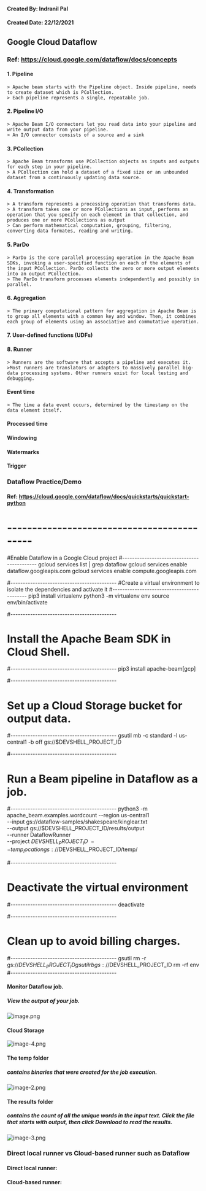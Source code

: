 #### Created By: Indranil Pal
#### Created Date: 22/12/2021

## Google Cloud Dataflow

### Ref: https://cloud.google.com/dataflow/docs/concepts


#### 1. Pipeline
    > Apache beam starts with the Pipeline object. Inside pipeline, needs to create dataset which is PCollection.
    > Each pipeline represents a single, repeatable job.
#### 2. Pipeline I/O
    > Apache Beam I/O connectors let you read data into your pipeline and write output data from your pipeline. 
    > An I/O connector consists of a source and a sink
#### 3. PCollection
    > Apache Beam transforms use PCollection objects as inputs and outputs for each step in your pipeline. 
    > A PCollection can hold a dataset of a fixed size or an unbounded dataset from a continuously updating data source.
#### 4. Transformation
    > A transform represents a processing operation that transforms data.
    > A transform takes one or more PCollections as input, performs an operation that you specify on each element in that collection, and produces one or more PCollections as output
    > Can perform mathematical computation, grouping, filtering, converting data formates, reading and writing. 
#### 5. ParDo
    > ParDo is the core parallel processing operation in the Apache Beam SDKs, invoking a user-specified function on each of the elements of the input PCollection. ParDo collects the zero or more output elements into an output PCollection. 
    > The ParDo transform processes elements independently and possibly in parallel.
#### 6. Aggregation
    > The primary computational pattern for aggregation in Apache Beam is to group all elements with a common key and window. Then, it combines each group of elements using an associative and commutative operation.
#### 7. User-defined functions (UDFs)
#### 8. Runner
    > Runners are the software that accepts a pipeline and executes it.
    >Most runners are translators or adapters to massively parallel big-data processing systems. Other runners exist for local testing and debugging.

#### Event time
    > The time a data event occurs, determined by the timestamp on the data element itself. 
#### Processed time

#### Windowing
#### Watermarks
#### Trigger

### Dataflow Practice/Demo
#### Ref: https://cloud.google.com/dataflow/docs/quickstarts/quickstart-python
# -------------------------------------------
#Enable Dataflow in a Google Cloud project
#-------------------------------------------
gcloud services list | grep dataflow
gcloud services enable dataflow.googleapis.com
gcloud services enable compute.googleapis.com

#-------------------------------------------
#Create a virtual environment to isolate the dependencies and activate it
#-------------------------------------------
pip3 install virtualenv
python3 -m virtualenv env 
source env/bin/activate

#-------------------------------------------
# Install the Apache Beam SDK in Cloud Shell.
#-------------------------------------------
pip3 install apache-beam[gcp]

#-------------------------------------------
# Set up a Cloud Storage bucket for output data.
#-------------------------------------------
gsutil mb -c standard -l us-central1 -b off gs://$DEVSHELL_PROJECT_ID

#-------------------------------------------
# Run a Beam pipeline in Dataflow as a job.
#-------------------------------------------
python3 -m apache_beam.examples.wordcount --region us-central1 \
    --input gs://dataflow-samples/shakespeare/kinglear.txt \
    --output gs://$DEVSHELL_PROJECT_ID/results/output \
    --runner DataflowRunner \
    --project $DEVSHELL_PROJECT_ID \
    --temp_location gs://$DEVSHELL_PROJECT_ID/temp/


#-------------------------------------------
# Deactivate the virtual environment
#-------------------------------------------
deactivate

#-------------------------------------------
# Clean up to avoid billing charges.
#-------------------------------------------
gsutil rm -r gs://$DEVSHELL_PROJECT_ID
gsutil rb gs://$DEVSHELL_PROJECT_ID
rm -rf env
#-------------------------------------------
#### Monitor Dataflow job.
##### View the output of your job.
![image.png](attachment:image.png)
#### Cloud Storage
![image-4.png](attachment:image-4.png)
#### The temp folder 
##### contains binaries that were created for the job execution.
![image-2.png](attachment:image-2.png)
#### The results folder 
##### contains the count of all the unique words in the input text. Click the file that starts with output, then click Download to read the results.
![image-3.png](attachment:image-3.png)

### Direct local runner vs Cloud-based runner such as Dataflow

#### Direct local runner:


#### Cloud-based runner:




